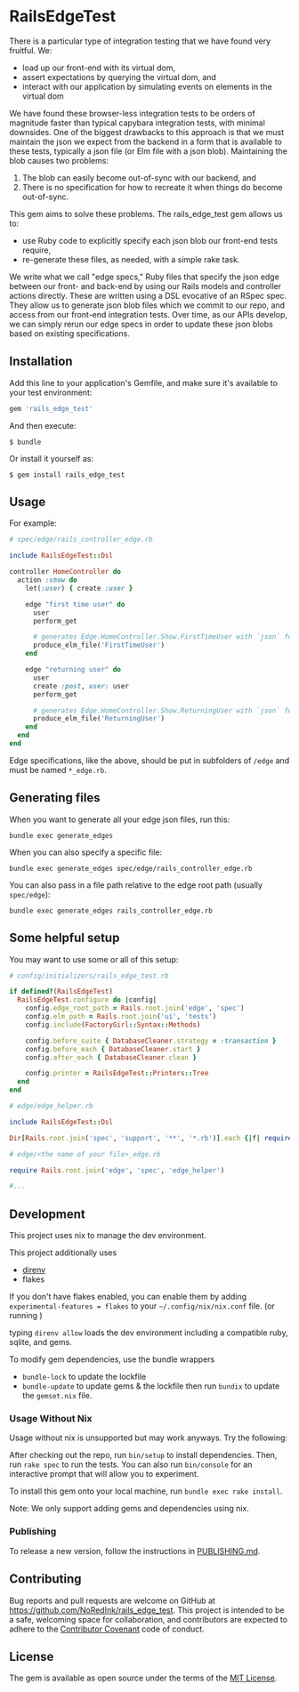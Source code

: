 # RailsEdgeTest

There is a particular type of integration testing that we have found very fruitful. We:
- load up our front-end with its virtual dom,
- assert expectations by querying the virtual dom, and
- interact with our application by simulating events on elements in the virtual dom

We have found these browser-less integration tests to be orders of magnitude faster than typical capybara integration tests, with minimal downsides. One of the biggest drawbacks to this approach is that we must maintain the json we expect from the backend in a form that is available to these tests, typically a json file (or Elm file with a json blob). Maintaining the blob causes two problems:
1. The blob can easily become out-of-sync with our backend, and
2. There is no specification for how to recreate it when things do become out-of-sync.

This gem aims to solve these problems. The rails_edge_test gem allows us to:
- use Ruby code to explicitly specify each json blob our front-end tests require,
- re-generate these files, as needed, with a simple rake task.

We write what we call "edge specs," Ruby files that specify the json edge between our front- and back-end by using our Rails models and controller actions directly. These are written using a DSL evocative of an RSpec spec. They allow us to generate json blob files which we commit to our repo, and access from our front-end integration tests. Over time, as our APIs develop, we can simply rerun our edge specs in order to update these json blobs based on existing specifications.


## Installation

Add this line to your application's Gemfile, and make sure it's available to your test environment:

```ruby
gem 'rails_edge_test'
```

And then execute:

    $ bundle

Or install it yourself as:

    $ gem install rails_edge_test

## Usage

For example:

```ruby
# spec/edge/rails_controller_edge.rb

include RailsEdgeTest::Dsl

controller HomeController do
  action :show do
    let(:user) { create :user }

    edge "first time user" do
      user
      perform_get

      # generates Edge.HomeController.Show.FirstTimeUser with `json` function
      produce_elm_file('FirstTimeUser')
    end

    edge "returning user" do
      user
      create :post, user: user
      perform_get

      # generates Edge.HomeController.Show.ReturningUser with `json` function
      produce_elm_file('ReturningUser')
    end
  end
end
```

Edge specifications, like the above, should be put in subfolders of `/edge` and must be named `*_edge.rb`.

## Generating files

When you want to generate all your edge json files, run this:

`bundle exec generate_edges`

When you can also specify a specific file:

`bundle exec generate_edges spec/edge/rails_controller_edge.rb`

You can also pass in a file path relative to the edge root path (usually `spec/edge`):

`bundle exec generate_edges rails_controller_edge.rb`

## Some helpful setup

You may want to use some or all of this setup:

```ruby
# config/initializers/rails_edge_test.rb

if defined?(RailsEdgeTest)
  RailsEdgeTest.configure do |config|
    config.edge_root_path = Rails.root.join('edge', 'spec')
    config.elm_path = Rails.root.join('ui', 'tests')
    config.include(FactoryGirl::Syntax::Methods)

    config.before_suite { DatabaseCleaner.strategy = :transaction }
    config.before_each { DatabaseCleaner.start }
    config.after_each { DatabaseCleaner.clean }

    config.printer = RailsEdgeTest::Printers::Tree
  end
end
```

```ruby
# edge/edge_helper.rb

include RailsEdgeTest::Dsl

Dir[Rails.root.join('spec', 'support', '**', '*.rb')].each {|f| require f}
```

```ruby
# edge/<the name of your file>_edge.rb

require Rails.root.join('edge', 'spec', 'edge_helper')

#...
```


## Development

This project uses nix to manage the dev environment.

This project additionally uses
- [direnv](https://github.com/direnv/direnv)
- flakes

If you don't have flakes enabled, you can enable them by adding `experimental-features = flakes` to your `~/.config/nix/nix.conf` file.
(or running )

typing `direnv allow` loads the dev environment including a compatible ruby, sqlite, and gems.

To modify gem dependencies, use the bundle wrappers
- `bundle-lock` to update the lockfile
- `bundle-update` to update gems & the lockfile
then run `bundix` to update the `gemset.nix` file.

### Usage Without Nix

Usage without nix is unsupported but may work anyways. Try the following:

After checking out the repo, run `bin/setup` to install dependencies. Then, run `rake spec` to run the tests. You can also run `bin/console` for an interactive prompt that will allow you to experiment.

To install this gem onto your local machine, run `bundle exec rake install`.

Note: We only support adding gems and dependencies using nix.

### Publishing

To release a new version, follow the instructions in [PUBLISHING.md](PUBLISHING.md).

## Contributing

Bug reports and pull requests are welcome on GitHub at https://github.com/NoRedInk/rails_edge_test. This project is intended to be a safe, welcoming space for collaboration, and contributors are expected to adhere to the [Contributor Covenant](http://contributor-covenant.org) code of conduct.


## License

The gem is available as open source under the terms of the [MIT License](http://opensource.org/licenses/MIT).
